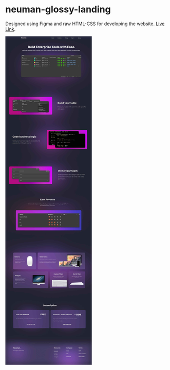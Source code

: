 # neuman-glossy-landing

Designed using Figma and raw HTML-CSS for developing the website.
[Live Link](http://neuman.iftikharrasha.com/).

![Alt text](./img/neuman-ui.jpg)


